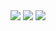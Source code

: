 <img src="https://raw.githubusercontent.com/gr3edydevel0per/ZTNA/refs/heads/main/Remote%20Access%20Application/Assets/images/login.png">


<img src="https://raw.githubusercontent.com/gr3edydevel0per/ZTNA/refs/heads/main/Remote%20Access%20Application/Assets/images/landing.jpg">

<img src="https://raw.githubusercontent.com/gr3edydevel0per/ZTNA/refs/heads/main/Remote%20Access%20Application/Assets/images/con.png">
